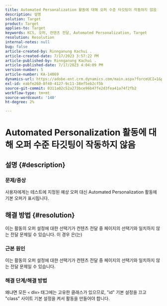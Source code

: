 ```yaml
---
title: Automated Personalization 활동에 대해 오퍼 수준 타깃팅이 작동하지 않음
description: 설명
solution: Target
product: Target
applies-to: Target
keywords: KCS, 오퍼, 컨텐츠 전달, Automated Personalization, Target
resolution: Resolution
internal-notes: null
bug: false
article-created-by: Rinnganung Kachui .
article-created-date: 7/17/2023 3:57:22 PM
article-published-by: Rinnganung Kachui .
article-published-date: 7/17/2023 4:04:09 PM
version-number: 5
article-number: KA-14069
dynamics-url: https://adobe-ent.crm.dynamics.com/main.aspx?forceUCI=1&pagetype=entityrecord&etn=knowledgearticle&id=0f35d09c-ba24-ee11-9cbe-6045bd006268
exl-id: eabfe260-8f40-4127-9c11-38ef5eb2cf5b
source-git-commit: 0311a02c52a273bce96b47fe2d3fea41a74f2fb2
workflow-type: tm+mt
source-wordcount: '140'
ht-degree: 2%

---
```


# Automated Personalization 활동에 대해 오퍼 수준 타깃팅이 작동하지 않음

## 설명 {#description}




### 문제/증상



사용자에게는 테스트에 지정된 예상 오퍼 대신 Automated Personalization 활동에 기본 오퍼가 표시됩니다.


## 해결 방법 {#resolution}


이는 활동의 오퍼 설정에 대한 선택기가 컨텐츠 전달 중 페이지의 선택기와 일치하지 않는 전달 문제일 수 있습니다. 이 경우 은(는)



### 근본 원인



이는 활동의 오퍼 설정에 대한 선택기가 컨텐츠 전달 중 페이지의 선택기와 일치하지 않는 전달 문제일 수 있습니다.



### 해결 단계/해결 방법



왜냐면 모든 `<` div`>`  태그에는 고유한 클래스가 있으므로, &quot;id&quot; 기본 설정을 끄고 &quot;class&quot; 사이트 기본 설정을 켜서 활동을 만들어야 합니다.
